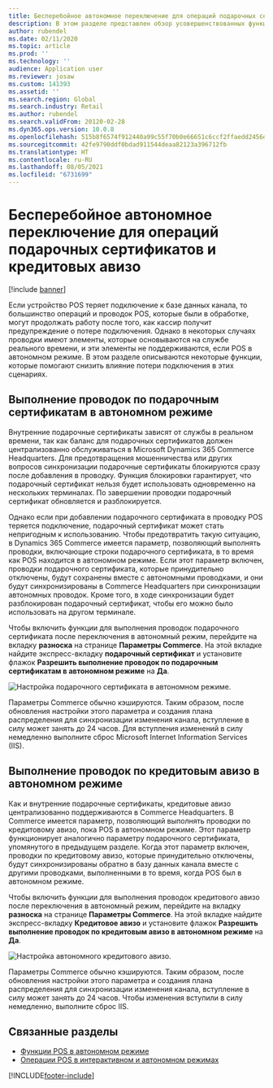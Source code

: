 ```yaml
---
title: Бесперебойное автономное переключение для операций подарочных сертификатов и кредитовых авизо
description: В этом разделе представлен обзор усовершенствованных функций бесперебойное автономное переключение для работы с отдельными типами платежей.
author: rubendel
ms.date: 02/11/2020
ms.topic: article
ms.prod: ''
ms.technology: ''
audience: Application user
ms.reviewer: josaw
ms.custom: 141393
ms.assetid: ''
ms.search.region: Global
ms.search.industry: Retail
ms.author: rubendel
ms.search.validFrom: 20120-02-28
ms.dyn365.ops.version: 10.0.8
ms.openlocfilehash: 515b8f6574f912440a99c55f70b0e66651c6ccf2ffaedd2456d87f4e799f8aac
ms.sourcegitcommit: 42fe9790ddf0bdad911544deaa82123a396712fb
ms.translationtype: HT
ms.contentlocale: ru-RU
ms.lasthandoff: 08/05/2021
ms.locfileid: "6731699"
---
```

# <a name="seamless-offline-switch-for-gift-card-and-credit-memo-operations"></a>Бесперебойное автономное переключение для операций подарочных сертификатов и кредитовых авизо

[!include [banner](../includes/banner.md)]

Если устройство POS теряет подключение к базе данных канала, то большинство операций и проводок POS, которые были в обработке, могут продолжать работу после того, как кассир получит предупреждение о потере подключения. Однако в некоторых случаях проводки имеют элементы, которые основываются на службе реального времени, и эти элементы не поддерживаются, если POS в автономном режиме. В этом разделе описываются некоторые функции, которые помогают снизить влияние потери подключения в этих сценариях.

## <a name="completing-gift-card-transactions-in-offline-mode"></a>Выполнение проводок по подарочным сертификатам в автономном режиме

Внутренние подарочные сертификаты зависят от службы в реальном времени, так как баланс для подарочных сертификатов должен централизованно обслуживаться в Microsoft Dynamics 365 Commerce Headquarters. Для предотвращения мошенничества или других вопросов синхронизации подарочные сертификаты блокируются сразу после добавления в проводку. Функция блокировки гарантирует, что подарочный сертификат нельзя будет использовать одновременно на нескольких терминалах. По завершении проводки подарочный сертификат обновляется и разблокируется.

Однако если при добавлении подарочного сертификата в проводку POS теряется подключение, подарочный сертификат может стать непригодным к использованию. Чтобы предотвратить такую ситуацию, в Dynamics 365 Commerce имеется параметр, позволяющий выполнять проводки, включающие строки подарочного сертификата, в то время как POS находится в автономном режиме. Если этот параметр включен, проводки подарочного сертификата, которые принудительно отключены, будут сохранены вместе с автономными проводками, и они будут синхронизированы в Commerce Headquarters при синхронизации автономных проводок. Кроме того, в ходе синхронизации будет разблокирован подарочный сертификат, чтобы его можно было использовать на другом терминале.

Чтобы включить функции для выполнения проводок подарочного сертификата после переключения в автономный режим, перейдите на вкладку **разноска** на странице **Параметры Commerce**. На этой вкладке найдите экспресс-вкладку **подарочный сертификат** и установите флажок **Разрешить выполнение проводок по подарочным сертификатам в автономном режиме** на **Да**.

![Настройка подарочного сертификата в автономном режиме.](../media/gift.png)

Параметры Commerce обычно кэшируются. Таким образом, после обновления настройки этого параметра и создания плана распределения для синхронизации изменения канала, вступление в силу может занять до 24 часов. Для вступления изменений в силу немедленно выполните сброс Microsoft Internet Information Services (IIS).

## <a name="completing-credit-memo-transactions-in-offline-mode"></a>Выполнение проводок по кредитовым авизо в автономном режиме

Как и внутренние подарочные сертификаты, кредитовые авизо централизованно поддерживаются в Commerce Headquarters. В Commerce имеется параметр, позволяющий выполнять проводки по кредитовому авизо, пока POS в автономном режиме. Этот параметр функционирует аналогично параметру подарочного сертификата, упомянутого в предыдущем разделе. Когда этот параметр включен, проводки по кредитовому авизо, которые принудительно отключены, будут синхронизированы обратно в базу данных канала вместе с другими проводками, выполненными в то время, когда POS был в автономном режиме.

Чтобы включить функции для выполнения проводок кредитового авизо после переключения в автономный режим, перейдите на вкладку **разноска** на странице **Параметры Commerce**. На этой вкладке найдите экспресс-вкладку **Кредитовое авизо** и установите флажок **Разрешить выполнение проводок по кредитовым авизо в автономном режиме** на **Да**.

![Настройка автономного кредитового авизо.](../media/creditmemo.png)

Параметры Commerce обычно кэшируются. Таким образом, после обновления настройки этого параметра и создания плана распределения для синхронизации изменения канала, вступление в силу может занять до 24 часов. Чтобы изменения вступили в силу немедленно, выполните сброс IIS.

## <a name="related-topics"></a>Связанные разделы

- [Функции POS в автономном режиме](../pos-offline-functionality.md)
- [Операции POS в интерактивном и автономном режимах](../pos-operations.md)


[!INCLUDE[footer-include](../../includes/footer-banner.md)]